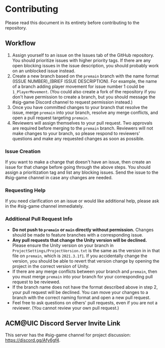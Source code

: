 # Contributing
Please read this document in its entirety before contributing to the repository.

## Workflow
1. Assign yourself to an issue on the Issues tab of the GitHub repository. You should prioritize issues with higher priority tags. If there are any open blocking issues in the issue description, you should probably work on an unblocked issue instead.
2. Create a new branch based on the `premain` branch with the name format (ISSUE NUMBER)\_(BRIEF ISSUE DESCRIPTION). For example, the name of a branch adding player movement for issue number 1 could be `1_PlayerMovement`. (You could also create a fork of the repository if you don't have permission to create a branch, but you should message the #sig-game Discord channel to request permission instead.)
3. Once you have committed changes to your branch that resolve the issue, merge `premain` into your branch, resolve any merge conflicts, and open a pull request targeting `premain`.
4. Reviewers will assign themselves to your pull request. Two approvals are required before merging to the `premain` branch. Reviewers will not make changes to your branch, so please respond to reviewers' questions and make any requested changes as soon as possible.

### Issue Creation
If you want to make a change that doesn't have an issue, then create an issue for that change before going through the above steps. You should assign a prioritization tag and list any blocking issues. Send the issue to the #sig-game channel in case any changes are needed.

### Requesting Help
If you need clarification on an issue or would like additional help, please ask in the #sig-game channel immediately.

### Additional Pull Request Info
- **Do not push to `premain` or `main` directly without permission.** Changes should be made to feature branches with a corresponding issue.
- **Any pull requests that change the Unity version will be declined.** Please ensure the Unity version on your branch in `ProjectSettings/ProjectVersion.txt` is the same as the version in in that file on `premain`, which is `2021.3.1f1`. If you accidentally change the version, you should be able to revert that version change by opening the project in the correct version of Unity.
- If there are any merge conflicts between your branch and `premain`, then you must merge `premain` into your branch for your corresponding pull request to be reviewed.
- If the branch name does not have the format described above in step 2, your pull request will be declined. You can move your changes to a branch with the correct naming format and open a new pull request.
- Feel free to ask questions on others' pull requests, even if you are not a reviewer. (You cannot review your own pull request.)

## ACM@UIC Discord Server Invite Link
This server has the #sig-game channel for project discussion: https://discord.gg/Afy6gf4.